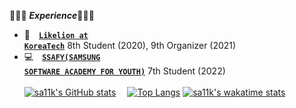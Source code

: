 👩🏻‍💻 ***Experience***👩🏻‍💻
- 🦁&emsp;<code><a href="https://www.likelion.net/">**Likelion at KoreaTech**</a></code> 8th Student (2020), 9th Organizer (2021)&emsp;
- 💻&emsp;<code><a href="https://www.ssafy.com/ksp/jsp/swp/swpMain.jsp">**SSAFY(SAMSUNG SOFTWARE ACADEMY FOR YOUTH)**</a></code> 7th Student (2022)&emsp;
<br></br>
[![sa11k's GitHub stats](https://github-readme-stats.vercel.app/api?username=sa11k&theme=buefy&show_icons=true)](https://github.com/sa11k/github-readme-stats)&emsp; [![Top Langs](https://github-readme-stats.vercel.app/api/top-langs/?username=sa11k&layout=compact)](https://github.com/sa11k/github-readme-stats)
[![sa11k's wakatime stats](https://github-readme-stats.vercel.app/api/wakatime?username=sa11k)](https://github.com/sa11k/github-readme-stats)
